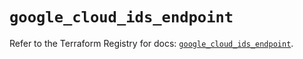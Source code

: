 # `google_cloud_ids_endpoint`

Refer to the Terraform Registry for docs: [`google_cloud_ids_endpoint`](https://registry.terraform.io/providers/hashicorp/google/6.39.0/docs/resources/cloud_ids_endpoint).
